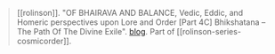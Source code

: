 > [[rolinson]]. "OF BHAIRAVA AND BALANCE, Vedic, Eddic, and Homeric perspectives upon Lore and Order [Part 4C] Bhikshatana – The Path Of The Divine Exile". [blog](https://aryaakasha.com/2019/12/12/of-bhairava-and-balance-vedic-eddic-and-homeric-perspectives-upon-lore-and-order-part-4c-bhikshatana-the-path-of-the-divine-exile/). Part of [[rolinson-series-cosmicorder]].